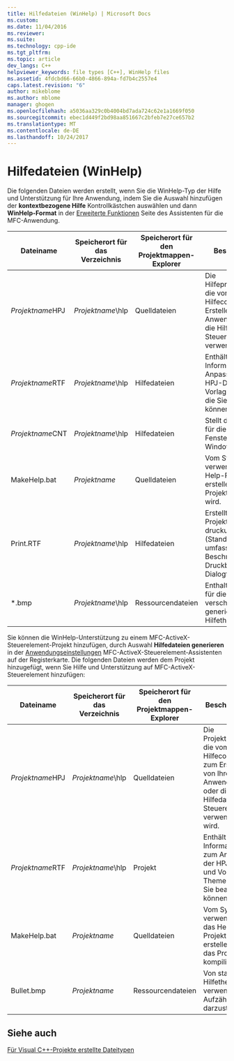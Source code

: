 ```yaml
---
title: Hilfedateien (WinHelp) | Microsoft Docs
ms.custom: 
ms.date: 11/04/2016
ms.reviewer: 
ms.suite: 
ms.technology: cpp-ide
ms.tgt_pltfrm: 
ms.topic: article
dev_langs: C++
helpviewer_keywords: file types [C++], WinHelp files
ms.assetid: 4fdcbd66-66b0-4866-894a-fd7b4c2557e4
caps.latest.revision: "6"
author: mikeblome
ms.author: mblome
manager: ghogen
ms.openlocfilehash: a5036aa329c0b4004bd7ada724c62e1a1669f050
ms.sourcegitcommit: ebec1d449f2bd98aa851667c2bfeb7e27ce657b2
ms.translationtype: MT
ms.contentlocale: de-DE
ms.lasthandoff: 10/24/2017
---
```

# <a name="help-files-winhelp"></a>Hilfedateien (WinHelp)
Die folgenden Dateien werden erstellt, wenn Sie die WinHelp-Typ der Hilfe und Unterstützung für Ihre Anwendung, indem Sie die Auswahl hinzufügen der **kontextbezogene Hilfe** Kontrollkästchen auswählen und dann **WinHelp-Format** in der [Erweiterte Funktionen](../mfc/reference/advanced-features-mfc-application-wizard.md) Seite des Assistenten für die MFC-Anwendung.  
  
|Dateiname|Speicherort für das Verzeichnis|Speicherort für den Projektmappen-Explorer|Beschreibung|  
|---------------|------------------------|--------------------------------|-----------------|  
|*Projektname*HPJ|*Projektname*\hlp|Quelldateien|Die Hilfeprojektdatei, die vom Hilfecompiler zum Erstellen von Ihrer Anwendung oder die Hilfedatei des Steuerelements verwendet wird.|  
|*Projektname*RTF|*Projektname*\hlp|Hilfedateien|Enthält Informationen zum Anpassen der HPJ-Datei und Vorlage Themen, die Sie bearbeiten können.|  
|*Projektname*CNT|*Projektname*\hlp|Hilfedateien|Stellt die Struktur für die **Inhalt** Fenster in der Windows-Hilfe.|  
|MakeHelp.bat|*Projektname*|Quelldateien|Vom System verwendet, um das Help-Projekt zu erstellen, wenn das Projekt kompiliert wird.|  
|Print.RTF|*Projektname*\hlp|Hilfedateien|Erstellt, wenn Ihr Projekt druckunterstützung (Standard) umfasst. Beschreibt die Druckbefehle und Dialogfelder.|  
|*.bmp|*Projektname*\hlp|Ressourcendateien|Enthalten Sie Bilder für die verschiedenen generierten Datei Hilfethemen.|  
  
 Sie können die WinHelp-Unterstützung zu einem MFC-ActiveX-Steuerelement-Projekt hinzufügen, durch Auswahl **Hilfedateien generieren** in der [Anwendungseinstellungen](../mfc/reference/application-settings-mfc-activex-control-wizard.md) MFC-ActiveX-Steuerelement-Assistenten auf der Registerkarte. Die folgenden Dateien werden dem Projekt hinzugefügt, wenn Sie Hilfe und Unterstützung auf MFC-ActiveX-Steuerelement hinzufügen:  
  
|Dateiname|Speicherort für das Verzeichnis|Speicherort für den Projektmappen-Explorer|Beschreibung|  
|---------------|------------------------|--------------------------------|-----------------|  
|*Projektname*HPJ|*Projektname*\hlp|Quelldateien|Die Projektdatei, die vom Hilfecompiler zum Erstellen von Ihrer Anwendung oder die Hilfedatei des Steuerelements verwendet wird.|  
|*Projektname*RTF|*Projektname*\hlp|Projekt|Enthält Informationen zum Anpassen der HPJ-Datei und Vorlage Themen, die Sie bearbeiten können.|  
|MakeHelp.bat|*Projektname*|Quelldateien|Vom System verwendet, um das Help-Projekt zu erstellen, wenn das Projekt kompiliert wird.|  
|Bullet.bmp|*Projektname*|Ressourcendateien|Von standard-Hilfethemen verwendet, um Aufzählung darzustellen.|  
  
## <a name="see-also"></a>Siehe auch  
 [Für Visual C++-Projekte erstellte Dateitypen](../ide/file-types-created-for-visual-cpp-projects.md)